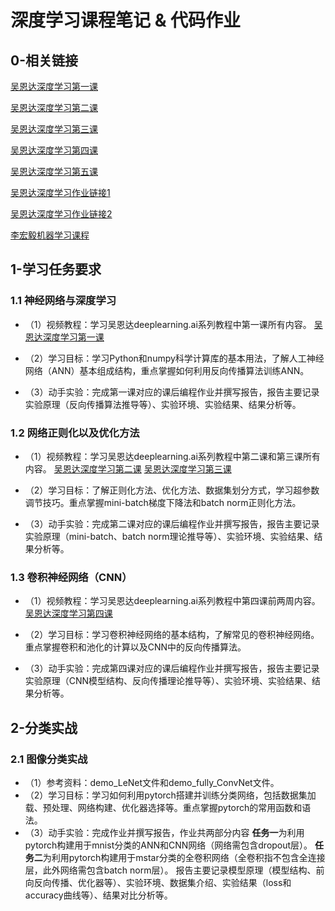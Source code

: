 # 深度学习课程笔记 & 代码作业

## 0-相关链接

[吴恩达深度学习第一课](https://www.bilibili.com/video/BV164411m79z/)

[吴恩达深度学习第二课](https://www.bilibili.com/video/BV1V441127zE/)

[吴恩达深度学习第三课](https://www.bilibili.com/video/BV1f4411C7Nx/)

[吴恩达深度学习第四课](https://www.bilibili.com/video/BV1F4411y7o7/)

[吴恩达深度学习第五课](https://www.bilibili.com/video/BV1F4411y7BA/)

[吴恩达深度学习作业链接1](https://zhuanlan.zhihu.com/p/95510114)

[吴恩达深度学习作业链接2](https://zhuanlan.zhihu.com/p/354386182)

[李宏毅机器学习课程](https://www.bilibili.com/video/BV1Wv411h7kN/)

## 1-学习任务要求

### 1.1 神经网络与深度学习

- （1）视频教程：学习吴恩达deeplearning.ai系列教程中第一课所有内容。
    [吴恩达深度学习第一课](https://www.bilibili.com/video/BV164411m79z/)

- （2）学习目标：学习Python和numpy科学计算库的基本用法，了解人工神经网络（ANN）基本组成结构，重点掌握如何利用反向传播算法训练ANN。

- （3）动手实验：完成第一课对应的课后编程作业并撰写报告，报告主要记录实验原理（反向传播算法推导等）、实验环境、实验结果、结果分析等。

### 1.2 网络正则化以及优化方法

- （1）视频教程：学习吴恩达deeplearning.ai系列教程中第二课和第三课所有内容。
    [吴恩达深度学习第二课](https://www.bilibili.com/video/BV1V441127zE/)
    [吴恩达深度学习第三课](https://www.bilibili.com/video/BV1f4411C7Nx/)

- （2）学习目标：了解正则化方法、优化方法、数据集划分方式，学习超参数调节技巧。重点掌握mini-batch梯度下降法和batch norm正则化方法。

- （3）动手实验：完成第二课对应的课后编程作业并撰写报告，报告主要记录实验原理（mini-batch、batch norm理论推导等）、实验环境、实验结果、结果分析等。

### 1.3 卷积神经网络（CNN）

- （1）视频教程：学习吴恩达deeplearning.ai系列教程中第四课前两周内容。
    [吴恩达深度学习第四课](https://www.bilibili.com/video/BV1F4411y7o7/)

- （2）学习目标：学习卷积神经网络的基本结构，了解常见的卷积神经网络。重点掌握卷积和池化的计算以及CNN中的反向传播算法。

- （3）动手实验：完成第四课对应的课后编程作业并撰写报告，报告主要记录实验原理（CNN模型结构、反向传播理论推导等）、实验环境、实验结果、结果分析等。

## 2-分类实战

### 2.1 图像分类实战

- （1）参考资料：demo_LeNet文件和demo_fully_ConvNet文件。
- （2）学习目标：学习如何利用pytorch搭建并训练分类网络，包括数据集加载、预处理、网络构建、优化器选择等。重点掌握pytorch的常用函数和语法。
- （3）动手实验：完成作业并撰写报告，作业共两部分内容
    **任务一**为利用pytorch构建用于mnist分类的ANN和CNN网络（网络需包含dropout层）。
    **任务二**为利用pytorch构建用于mstar分类的全卷积网络（全卷积指不包含全连接层，此外网络需包含batch norm层）。
报告主要记录模型原理（模型结构、前向反向传播、优化器等）、实验环境、数据集介绍、实验结果（loss和accuracy曲线等）、结果对比分析等。
